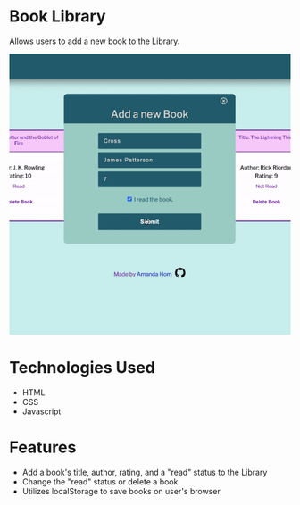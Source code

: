 # Book Library

Allows users to add a new book to the Library.

![](assets/website.gif)

# Technologies Used

- HTML
- CSS
- Javascript

# Features

- Add a book's title, author, rating, and a "read" status to the Library
- Change the "read" status or delete a book
- Utilizes localStorage to save books on user's browser
